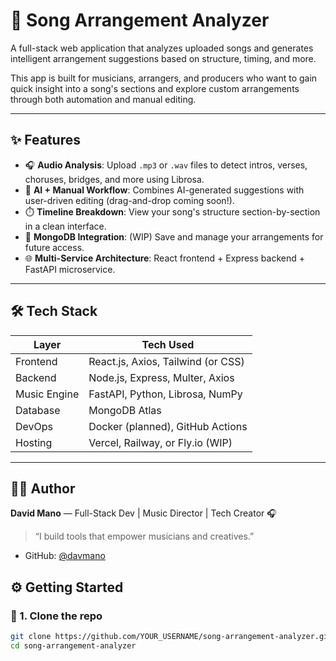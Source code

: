 # 🎵 Song Arrangement Analyzer

A full-stack web application that analyzes uploaded songs and generates intelligent arrangement suggestions based on structure, timing, and more.

This app is built for musicians, arrangers, and producers who want to gain quick insight into a song's sections and explore custom arrangements through both automation and manual editing.

---

## ✨ Features

- 🎧 **Audio Analysis**: Upload `.mp3` or `.wav` files to detect intros, verses, choruses, bridges, and more using Librosa.
- 🧠 **AI + Manual Workflow**: Combines AI-generated suggestions with user-driven editing (drag-and-drop coming soon!).
- ⏱️ **Timeline Breakdown**: View your song's structure section-by-section in a clean interface.
- 💾 **MongoDB Integration**: (WIP) Save and manage your arrangements for future access.
- 🌐 **Multi-Service Architecture**: React frontend + Express backend + FastAPI microservice.

---

## 🛠️ Tech Stack

| Layer        | Tech Used                          |
|--------------|------------------------------------|
| Frontend     | React.js, Axios, Tailwind (or CSS) |
| Backend      | Node.js, Express, Multer, Axios    |
| Music Engine | FastAPI, Python, Librosa, NumPy    |
| Database     | MongoDB Atlas                      |
| DevOps       | Docker (planned), GitHub Actions   |
| Hosting      | Vercel, Railway, or Fly.io (WIP)   |

---

## 👨‍💻 Author

**David Mano** — Full-Stack Dev | Music Director | Tech Creator 🎧

> “I build tools that empower musicians and creatives.”

- GitHub: [@davmano](https://github.com/davmano)

## ⚙️ Getting Started

### 🔧 1. Clone the repo

```bash
git clone https://github.com/YOUR_USERNAME/song-arrangement-analyzer.git
cd song-arrangement-analyzer
